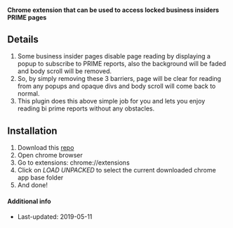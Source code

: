 #### Chrome extension that can be used to access locked business insiders PRIME pages

## Details

1. Some business insider pages disable page reading by displaying a popup to subscribe to PRIME reports, also the background will be faded and body scroll will be removed.
2. So, by simply removing these 3 barriers, page will be clear for reading from any popups and opaque divs and body scroll will come back to normal.
3. This plugin does this above simple job for you and lets you enjoy reading bi prime reports without any obstacles.


## Installation

1. Download this [repo](https://github.com/haythamdouaihy/chrome-ext-bi-access-to-prime-pages.git)
2. Open chrome browser
3. Go to extensions: chrome://extensions
4. Click on *LOAD UNPACKED* to select the current downloaded chrome app base folder
5. And done!

#### Additional info
* Last-updated: 2019-05-11
